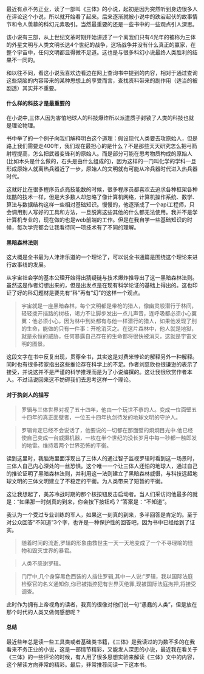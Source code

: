 最近有点不务正业，读了一部叫《三体》的小说，起初是因为突然听到身边很多人在评论这个小说，所以就开始看了起来。后来逐渐就被小说中的跌宕起伏的故事情节和令人羡慕的科幻元素吸引。当然最重要的还是一些书中的一些观点引人深思。

该小说有三部，从上世纪文革时期开始讲述了一个离我们只有4光年的被称为三体的外星文明与人类文明长达4个世纪的战争，这场战争并没有什么真正的赢家，在整个宇宙中，任何文明都显得微不足道。这也是与很多科幻小说最终人类胜利的结果不一同的。

和以往不同，看这小说我喜欢边看边在网上查询书中提到的内容，相对于通过查询这些烧脑的内容带来的某种思想上的享受而言，查找资料带来的副作用（适当的被剧透）其实并不重要。


#### 什么样的科技才是最重要的

在小说中,三体人因为害怕地球人的科技爆炸所以派遣质子封锁了人类的科技也就是理论物理。

书中举了的一个例子向我们解释明白这个道理：假设现代人类要去攻原始人，但是路上我们需要走400年，我们现在最担心的是什么？不是那些天天研究怎么把弓箭射程提高，怎么把武器变锋利的原始人。而是部分可能在思考物质构成的原始人(比如木头是什么做的，石头是由什么组成的)，因为这样的一门叫化学的学科一旦形成原始人就离热兵器近了一步，原始人的文明就有可能从冷兵器时代进入热兵器时代。

这就好比在很多程序员点亮技能数的时候，很多程序员都喜欢去追求各种框架各种炫酷的技术一样，但是大多数人却忽略了像计算机网络，计算机操作系统、数学、算法与数据结构这样一些相对基础知识。慢慢的，他逐渐成了一个api工程师，只会调用别人写好的工具和方法，一旦脱离这些其他的什么都无法使用。我并不是学计算机专业的，现在做的也是web前端的工作。但是在我自学一些基础知识的时候，每次学完都会让我看待同一项技术有了不同的理解。

#### 黑暗森林法则
这大概是全书最为人津津乐道的一个理论了，可以说全书通篇是围绕这个理论来进行故事线的发展。

从宇宙社会学的基本公理开始得出猜疑链与技术爆炸推导出了这一黑暗森林法则。虽然这是作者幻想出来的，但是出发点是在现有科学论证的基础上得出的。这也印证了好的科幻题材是要先有“科”再有“幻”的这样一个观点。

> 宇宙就是一座黑暗森林，每个文明都是带枪的猎人，像幽灵般潜行于林间，轻轻拨开挡路的树枝，竭力不让脚步发出一点儿声音，连呼吸都必须小心翼翼：他必须小心，因为林中到处都有与他一样潜行的猎人，如果他发现了别的生命，能做的只有一件事：开枪消灭之。在这片森林中，他人就是地狱，就是永恒的威胁，任何暴露自己存在的生命都将很快被消灭，这就是宇宙文明的图景。

这段文字在书中反复出现，贯穿全书，其实这是对费米悖论的解释另外一种解释。同时也有很多砖家指出这些推论存在科学上的不足。作者刘慈欣也很谦逊的表示了接受，并说这并不是严谨的科学推理而是为了小说编撰的。这让我很欣赏作者本人。不过话说回来这不妨碍我们去思考这样一个理论。

#### 对于执剑人的描写

> 罗辑与三体世界对视了五十四年，他由一个玩世不恭的人。变成一位面壁五十四年的真正面壁者，一位五十四年执剑待发的地球文明的守护人。

> 罗辑肯定已经不会说话了，他要说的一切都在那面壁的炯炯目光中.他已经使自己变成一台威摄机器，一枚在半个世纪的没长岁月中每一秒都一触即发的地雷。维持着两个世界恐怖的平衡。

读到这里时，我脑海里面浮现出了三体人的通过智子监视罗辑时看到这一场景时，三体人自己内心深处的一丝恐惧。这个唯一一个让三体人还怕的地球人，通过自己的推论证明了黑暗森林法则，并利用这一法则建立了黑暗森林威慑，与科技远超地球文明的三体文明建立了不稳定的平衡。为人类带来了短暂的平衡。

这让我想起了，美苏冷战时期的那个核按钮反击启动者。当人们采访问他最多的就是：“如果那一时刻真的到来，你会按下按钮吗？”答案是：“不知道”。

我认为一个受过专业训练的军人，如果这一刻真的到来，多半回答是肯定的。至于对公众回答“不知道”3个字，也许是一种保护性的回答吧，因为书中已经给到了证实。

> 随着时间的流逝,罗辑的形象由救世主一天一天地变成了一个不寻理喻的怪物和毁灭世界的暴君。

> 人类不感谢罗辑。

> 门厅中,几个身穿黑色西装的人挡住罗辑,其中一人说:“罗辑，我以国际法庭检察官的名义通知你,你已被指控犯有世界灭绝罪,现被国际法庭拘押,将接受调查。

此时作为拥有上帝视角的读者，我真的很像对他们说一句“愚蠢的人类”，但是放在那个时代的人类又做何感想呢？

#### 总结

最近些年总是读一些工具类或者基础类书籍，《三体》是我读过的为数不多的在我看来不务正业的小说，这是一部情节精彩，又能发人深思的小说，最近我在看关于《三体》的一些评论的时候，有人用了很多思想实验来解读《三体》文中的内容，这个解读方向非常的精彩。最后，非常推荐阅读一下这本书。
